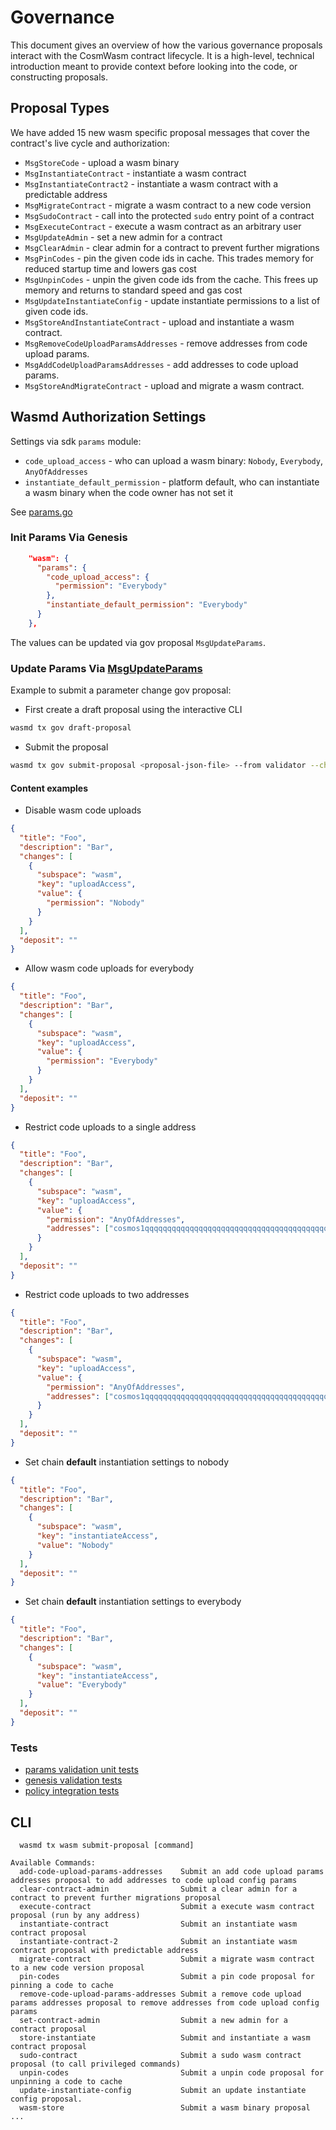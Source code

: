 # Governance

This document gives an overview of how the various governance
proposals interact with the CosmWasm contract lifecycle. It is
a high-level, technical introduction meant to provide context before
looking into the code, or constructing proposals. 

## Proposal Types
We have added 15 new wasm specific proposal messages that cover the contract's live cycle and authorization:
 
* `MsgStoreCode` - upload a wasm binary
* `MsgInstantiateContract` - instantiate a wasm contract
* `MsgInstantiateContract2` - instantiate a wasm contract with a predictable address
* `MsgMigrateContract` - migrate a wasm contract to a new code version
* `MsgSudoContract` - call into the protected `sudo` entry point of a contract
* `MsgExecuteContract` - execute a wasm contract as an arbitrary user
* `MsgUpdateAdmin` - set a new admin for a contract
* `MsgClearAdmin` - clear admin for a contract to prevent further migrations
* `MsgPinCodes` - pin the given code ids in cache. This trades memory for reduced startup time and lowers gas cost
* `MsgUnpinCodes` - unpin the given code ids from the cache. This frees up memory and returns to standard speed and gas cost
* `MsgUpdateInstantiateConfig` - update instantiate permissions to a list of given code ids.
* `MsgStoreAndInstantiateContract` - upload and instantiate a wasm contract.
* `MsgRemoveCodeUploadParamsAddresses` - remove addresses from code upload params.
* `MsgAddCodeUploadParamsAddresses` - add addresses to code upload params.
* `MsgStoreAndMigrateContract` - upload and migrate a wasm contract.

## Wasmd Authorization Settings

Settings via sdk `params` module: 
- `code_upload_access` - who can upload a wasm binary: `Nobody`, `Everybody`, `AnyOfAddresses`
- `instantiate_default_permission` - platform default, who can instantiate a wasm binary when the code owner has not set it 

See [params.go](https://github.com/Generative-Labs/wasmd/blob/master/x/wasm/types/params.go)

### Init Params Via Genesis 

```json
    "wasm": {
      "params": {
        "code_upload_access": {
          "permission": "Everybody"
        },
        "instantiate_default_permission": "Everybody"
      }
    },  
```

The values can be updated via gov proposal `MsgUpdateParams`.

### Update Params Via [MsgUpdateParams](https://github.com/Generative-Labs/wasmd/blob/v0.41.0/proto/cosmwasm/wasm/v1/tx.proto#L263)
Example to submit a parameter change gov proposal:

- First create a draft proposal using the interactive CLI
```sh
wasmd tx gov draft-proposal
```

- Submit the proposal
```sh
wasmd tx gov submit-proposal <proposal-json-file> --from validator --chain-id=testing -b block
```
#### Content examples
* Disable wasm code uploads
```json
{
  "title": "Foo",
  "description": "Bar",
  "changes": [
    {
      "subspace": "wasm",
      "key": "uploadAccess",
      "value": {
        "permission": "Nobody"
      }
    }
  ],
  "deposit": ""
}
```
* Allow wasm code uploads for everybody
```json
{
  "title": "Foo",
  "description": "Bar",
  "changes": [
    {
      "subspace": "wasm",
      "key": "uploadAccess",
      "value": {
        "permission": "Everybody"
      }
    }
  ],
  "deposit": ""
}
```

* Restrict code uploads to a single address
```json
{
  "title": "Foo",
  "description": "Bar",
  "changes": [
    {
      "subspace": "wasm",
      "key": "uploadAccess",
      "value": {
        "permission": "AnyOfAddresses",
        "addresses": ["cosmos1qqqqqqqqqqqqqqqqqqqqqqqqqqqqqqqqqqqqqqqqqqqqqqqqqqqq0fr2sh"]
      }
    }
  ],
  "deposit": ""
}
```

* Restrict code uploads to two addresses
```json
{
  "title": "Foo",
  "description": "Bar",
  "changes": [
    {
      "subspace": "wasm",
      "key": "uploadAccess",
      "value": {
        "permission": "AnyOfAddresses",
        "addresses": ["cosmos1qqqqqqqqqqqqqqqqqqqqqqqqqqqqqqqqqqqqqqqqqqqqqqqqqqqq0fr2sh", "cosmos1bbbbbbbbbbbbbbbbbbbbbbbbbbbbbbbbbbbbbbbbbbbb0fr2sh"]
      }
    }
  ],
  "deposit": ""
}
```

* Set chain **default** instantiation settings to nobody
```json
{
  "title": "Foo",
  "description": "Bar",
  "changes": [
    {
      "subspace": "wasm",
      "key": "instantiateAccess",
      "value": "Nobody"
    }
  ],
  "deposit": ""
}
```
* Set chain **default** instantiation settings to everybody
```json
{
  "title": "Foo",
  "description": "Bar",
  "changes": [
    {
      "subspace": "wasm",
      "key": "instantiateAccess",
      "value": "Everybody"
    }
  ],
  "deposit": ""
}
```

### Tests
* [params validation unit tests](https://github.com/Generative-Labs/wasmd/blob/master/x/wasm/types/params_test.go)
* [genesis validation tests](https://github.com/Generative-Labs/wasmd/blob/master/x/wasm/types/genesis_test.go)
* [policy integration tests](https://github.com/Generative-Labs/wasmd/blob/master/x/wasm/keeper/keeper_test.go)

## CLI

```shell script
  wasmd tx wasm submit-proposal [command]

Available Commands:
  add-code-upload-params-addresses    Submit an add code upload params addresses proposal to add addresses to code upload config params
  clear-contract-admin                Submit a clear admin for a contract to prevent further migrations proposal
  execute-contract                    Submit a execute wasm contract proposal (run by any address)
  instantiate-contract                Submit an instantiate wasm contract proposal
  instantiate-contract-2              Submit an instantiate wasm contract proposal with predictable address
  migrate-contract                    Submit a migrate wasm contract to a new code version proposal
  pin-codes                           Submit a pin code proposal for pinning a code to cache
  remove-code-upload-params-addresses Submit a remove code upload params addresses proposal to remove addresses from code upload config params
  set-contract-admin                  Submit a new admin for a contract proposal
  store-instantiate                   Submit and instantiate a wasm contract proposal
  sudo-contract                       Submit a sudo wasm contract proposal (to call privileged commands)
  unpin-codes                         Submit a unpin code proposal for unpinning a code to cache
  update-instantiate-config           Submit an update instantiate config proposal.
  wasm-store                          Submit a wasm binary proposal
...
```



